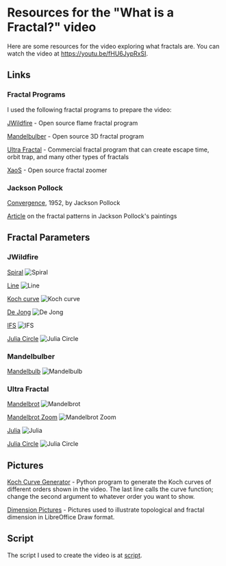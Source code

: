 # Resources for the "What is a Fractal?" video

Here are some resources for the video exploring what fractals are. You can watch the video at https://youtu.be/fHU6JypRxSI.

## Links
### Fractal Programs
I used the following fractal programs to prepare the video:

[JWildfire](http://jwildfire.org/) - Open source flame fractal program

[Mandelbulber](https://mandelbulber.org/) - Open source 3D fractal program

[Ultra Fractal](https://www.ultrafractal.com/) - Commercial fractal program that can create escape time, orbit trap, and many other types of fractals

[XaoS](https://github.com/xaos-project/XaoS) - Open source fractal zoomer

### Jackson Pollock
[Convergence](https://www.jackson-pollock.org/convergence.jsp), 1952, by Jackson Pollock

[Article](https://cpb-us-e1.wpmucdn.com/blogs.uoregon.edu/dist/e/12535/files/2015/12/PollockScientificAmerican-2ees1wh.pdf) on the fractal patterns in Jackson Pollock's paintings

## Fractal Parameters
### JWildfire
[Spiral](Spiral.flame)
![Spiral](Spiral.png)

[Line](Line.flame)
![Line](Line.png)

[Koch curve](KochCurve.flame)
![Koch curve](KochCurve.png)

[De Jong](DeJong.flame)
![De Jong](DeJong.png)

[IFS](IFS.flame)
![IFS](IFS.png)

[Julia Circle](JuliaCircle.flame)
![Julia Circle](JuliaCircle1.png)

### Mandelbulber
[Mandelbulb](Mandelbulb.fract)
![Mandelbulb](Mandelbulb.png)

### Ultra Fractal
[Mandelbrot](Mandelbrot.upr)
![Mandelbrot](Mandelbrot.png)

[Mandelbrot Zoom](Minibrot.upr)
![Mandelbrot Zoom](Minibrot.png)

[Julia](Julia.upr)
![Julia](Julia.png)

[Julia Circle](JuliaCircle.upr)
![Julia Circle](JuliaCircle2.png)

## Pictures
[Koch Curve Generator](koch.py) - Python program to generate the Koch curves of different orders shown in the video. The last line calls the curve function; change the second argument to whatever order you want to show.

[Dimension Pictures](Dimension.odg) - Pictures used to illustrate topological and fractal dimension in LibreOffice Draw format.

## Script
The script I used to create the video is at [script](Script.md).
